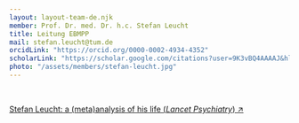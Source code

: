```yaml
---
layout: layout-team-de.njk
member: Prof. Dr. med. Dr. h.c. Stefan Leucht
title: Leitung EBMPP
mail: stefan.leucht@tum.de
orcidLink: "https://orcid.org/0000-0002-4934-4352"
scholarLink: "https://scholar.google.com/citations?user=9K3vBQ4AAAAJ&hl=en&oi=ao"
photo: "/assets/members/stefan-leucht.jpg"
---
```


<br>

[Stefan Leucht: a (meta)analysis of his life (_Lancet Psychiatry_) ↗](/assets/docs/lancet.pdf)